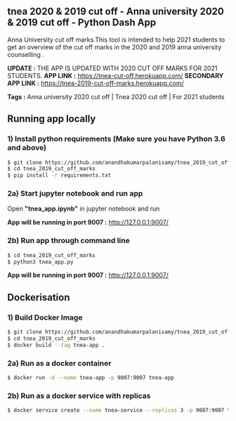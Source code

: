 ## tnea 2020 & 2019 cut off - Anna university 2020 & 2019 cut off - Python Dash App

Anna University cut off marks.This tool is intended to help 2021 students to get an overview of the cut off marks in the 2020  and 2019 anna university counselling . 

**UPDATE :**  THE APP IS UPDATED WITH 2020 CUT OFF MARKS FOR 2021 STUDENTS.
**APP LINK :**  https://tnea-cut-off.herokuapp.com/
**SECONDARY APP LINK :** https://tnea-2019-cut-off-marks.herokuapp.com/

**Tags :** Anna university  2020 cut off | Tnea 2020 cut off   | For 2021 students


## Running app locally


   ### 1) Install python requirements (Make sure you have Python 3.6 and above)
   
   ```sh
   $ git clone https://github.com/anandhakumarpalanisamy/tnea_2019_cut_off_marks.git
   $ cd tnea_2019_cut_off_marks
   $ pip install -r requirements.txt
   ```
   ### 2a) Start jupyter notebook and run app

   Open **"tnea_app.ipynb"** in jupyter notebook and run

   **App will be running in port 9007 :** http://127.0.0.1:9007/
   
   ### 2b) Run app through command line

   ```sh
   $ cd tnea_2019_cut_off_marks
   $ python3 tnea_app.py
   ```
   **App will be running in port 9007 :** http://127.0.0.1:9007/





## Dockerisation

### 1) Build Docker Image

```sh
$ git clone https://github.com/anandhakumarpalanisamy/tnea_2019_cut_off_marks.git
$ cd tnea_2019_cut_off_marks
$ docker build --tag tnea-app .
```

### 2a) Run as a docker container

```sh
$ docker run -d --name tnea-app -p 9007:9007 tnea-app
```

### 2b) Run as a docker service with replicas

```sh
$ docker service create --name tnea-service --replicas 3 -p 9007:9007 tnea-app:latest
```
